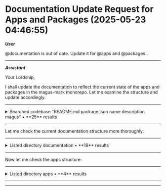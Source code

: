 <!-- Generated by SpecStory -->

# Documentation Update Request for Apps and Packages (2025-05-23 04:46:55)

_**User**_

@documentation is out of date. Update it for @apps and @packages . 

---

_**Assistant**_

Your Lordship,

I shall update the documentation to reflect the current state of the apps and packages in the magus-mark monorepo. Let me examine the structure and update accordingly.

---

<details>
            <summary>Searched codebase "README.md package.json name description magus" • **25** results</summary>
        
| File | Lines |
|------|-------|
| `packages/nx-magus/package.json` | L1-28 |
| `packages/typescript-config/package.json` | L1-16 |
| `packages/nx-magus/generators.json` | L1-13 |
| `packages/nx-magus/src/generators/project/generator.js` | L66-87 |
| `apps/obsidian-plugin/manifest.json` | L1-12 |
| `package.json` | L63-90 |
| `packages/nx-magus/src/generators/project/files/common/README.md.template` | L1-70 |
| `packages/nx-magus/src/index.js` | L1-7 |
| `tools/magus-mcp/internal/config.go` | L1-42 |
| `apps/vscode/package.json` | L55-110 |
| `.magus-mcp/magus-mcp.json` | L1-60 |
| `apps/obsidian-plugin/README.md` | L1-30 |
| `go.work` | L1-4 |
| `CONTRIBUTING-OBSIDIAN.md` | L1-87 |
| `tools/magus-mcp/cmd/init.go` | L1-54 |
| `apps/cli/package.json` | L1-68 |
| `README.md` | L53-140 |
| `tools/magus-mcp/internal/config.go` | L83-144 |
| `packages/nx-magus/src/generators/index.js` | L1-7 |
| `apps/cli/README.md` | L1-80 |
| `packages/typescript-config/README.md` | L1-91 |
| `apps/obsidian-plugin/README.md` | L30-74 |
| `CHANGELOG.md` | L1-21 |
| `README.md` | L1-53 |
| `apps/vscode/README.md` | L1-54 |

</details>

---

Let me check the current documentation structure more thoroughly:

---

<details>
            <summary>Listed directory documentation • **18** results</summary>
        
| Name |
|-------|
| 📄 `.DS_Store` |
| 📄 `tsconfig.json` |
| 📁 `typescript-viewer` |
| 📁 `.obsidian` |
| 📁 `implementation` |
| 📄 `ai-ui-prompts.md` |
| 📄 `innovation-questions-and-findings.md` |
| 📄 `nx-addons.md` |
| 📄 `aspirational-features.md` |
| 📄 `linter-error-analysis.md` |
| 📄 `README.md` |
| 📄 `build-setup-ideas.md` |
| 📁 `obsidian-plugin` |
| 📄 `eslint.config.js` |
| 📁 `cli` |
| 📁 `core` |
| 📁 `assets` |
| 📁 `vscode-integration` |

</details>

---

Now let me check the apps structure:

---

<details>
            <summary>Listed directory apps • **4** results</summary>
        
| Name |
|-------|
| 📄 `.DS_Store` |
| 📁 `obsidian-plugin` |
| 📁 `vscode` |
| 📁 `cli` |

</details>

---



---

